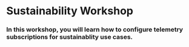# Sustainability Workshop

### In this workshop, you will learn how to configure telemetry subscriptions for sustainablity use cases.

